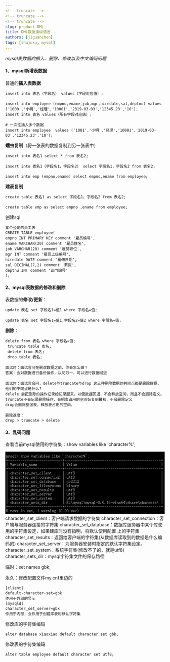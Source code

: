 ```yaml
---
<!-- truncate -->
<!-- truncate -->
<!-- truncate -->
slug: product-DML
title: DML数据操纵语言
authors: [jiguanchen]
tags: [shujuku, mysql]
---
```


*mysql表数据的插入、删除、修改以及中文编码问题*<!--more-->

#### 1、mysql新增表数据

普通的**插入表数据**

```mysql
insert into 表名（字段名） values（字段对应值）;

insert into employee (empno,ename,job,mgr,hiredate,sal,deptnu) values ('1000','小明','经理','10001','2019-03-03','12345.23','10');
insert into 表名 values（所有字段对应值）;

# 一次性插入多个数据
insert into employee  values ('1001','小明','经理','10001','2019-03-03','12345.23','10');
```

**蠕虫复制**（将一张表的数据复制到另一张表中）

```mysql
insert into 表名1 select * from 表名2;

insert into 表名1（字段名1，字段名2） select 字段名1，字段名2 from 表名2;

insert into emp (empno,ename) select empno,ename from employee;
```

**建表复制**

```mysql
create table 表名1 as select 字段名1，字段名2 from 表名2;

create table emp as select empno ,ename from employee;
```

创建sql

```
某个公司的员工表
CREATE TABLE employee(
empno INT PRIMARY KEY comment '雇员编号',
ename VARCHAR(20) comment '雇员姓名',
job VARCHAR(20) comment '雇员职位',
mgr INT comment '雇员上级编号',
hiredate DATE comment '雇佣日期',
sal DECIMAL(7,2) comment '薪资',
deptnu INT comment '部门编号'
);
```

#### 2、mysql表数据的修改和删除

表数据的**修改/更新**：

```mysql
update 表名 set 字段名1=值1 where 字段名=值;

update 表名 set 字段名1=值1,字段名2=值2 where 字段名=值;
```

**删除**：

```mysql
delete from 表名 where 字段名=值;
 truncate table 表名;
 delete from 表名;
 drop table 表名;
 
面试时：面试官问在删改数据之前，你会怎么做？
答案：会对数据进行备份操作，以防万一，可以进行数据回退

面试时：面试官会问，delete与truncate与drop 这三种删除数据的共同点都是删除数据，他们的不同点是什么?
delele 会把删除的操作记录给记录起来，以便数据回退，不会释放空间，而且不会删除定义。
truncate不会记录删除操作，会把表占用的空间恢复到最初，不会删除定义
drop会删除整张表，释放表占用的空间。

删除速度：
drop > truncate > delete
```

#### 3、乱码问题

查看当前mysql使用的字符集：show variables like 'character%';

![a972dff99984198529bae877356409a](DML数据操纵语言/a972dff99984198529bae877356409a.png)character_set_client：客户端请求数据的字符集
character_set_connection：客户端与服务器连接的字符集
character_set_database：数据库服务器中某个库使用的字符集设定，如果建库时没有指明，将默认使用配置
上的字符集
character_set_results：返回给客户端的字符集(从数据库读取到的数据是什么编码的)
character_set_server：为服务器安装时指定的默认字符集设定。
character_set_system：系统字符集(修改不了的，就是utf8)
character_sets_dir：mysql字符集文件的保存路径

临时：set names gbk;

永久：修改配置文件my.cnf里边的

```mysql
[client]
default-character-set=gbk
作用于外部的显示
[mysqld]
character_set_server=gbk
作用于内部，会作用于创建库表时默认字符集
```

修改库的字符集编码

```mysql
alter database xiaoxiao default character set gbk;
```

修改表的字符集编码

```mysql
alter table employee default character set utf8;
```

